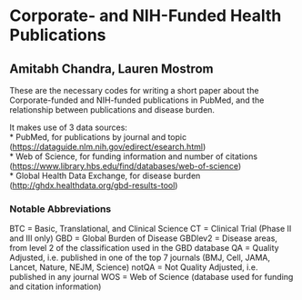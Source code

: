 # Corporate- and NIH-Funded Health Publications
## Amitabh Chandra, Lauren Mostrom

These are the necessary codes for writing a short paper about the Corporate-funded and NIH-funded publications in PubMed, and the relationship between publications and disease burden.

It makes use of 3 data sources:  
      * PubMed, for publications by journal and topic (https://dataguide.nlm.nih.gov/edirect/esearch.html)  
      * Web of Science, for funding information and number of citations (https://www.library.hbs.edu/find/databases/web-of-science)  
      * Global Health Data Exchange, for disease burden (http://ghdx.healthdata.org/gbd-results-tool)  

### Notable Abbreviations
BTC = Basic, Translational, and Clinical Science
CT = Clinical Trial (Phase II and III only)
GBD = Global Burden of Disease
GBDlev2 = Disease areas, from level 2 of the classification used in the GBD database
QA = Quality Adjusted, i.e. published in one of the top 7 journals (BMJ, Cell, JAMA, Lancet, Nature, NEJM, Science)
notQA = Not Quality Adjusted, i.e. published in any journal
WOS = Web of Science (database used for funding and citation information)
